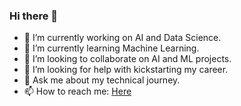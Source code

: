### Hi there 👋

<!--
**codermaan/codermaan** is a ✨ _special_ ✨ repository because its `README.md` (this file) appears on your GitHub profile.

- 🔭 I’m currently working on ...
- 🌱 I’m currently learning ...
- 👯 I’m looking to collaborate on ...
- 🤔 I’m looking for help with ...
- 💬 Ask me about ...
- 📫 How to reach me: ...
- 😄 Pronouns: ...
- ⚡ Fun fact: ...
-->
- 🔭 I’m currently working on AI and Data Science.
- 🌱 I’m currently learning Machine Learning.
- 👯 I’m looking to collaborate on AI and ML projects.
- 🤔 I’m looking for help with kickstarting my career.
- 💬 Ask me about my technical journey.
- 📫 How to reach me: <a href="https://www.maantechnical.com/" target="_blank" rel="noopener">Here</a>
